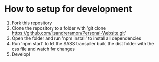 # How to setup for development
1. Fork this repository
2. Clone the repository to a folder with 'git clone https://github.com/itsandreramon/Personal-Website.git'
3. Open the folder and run 'npm install' to install all dependencies
4. Run 'npm start' to let the SASS transpiler build the dist folder with the css file and watch for changes
5. Develop!
